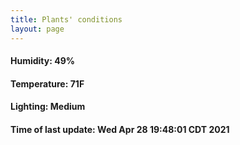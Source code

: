 ```yaml
---
title: Plants' conditions
layout: page
---
```



#### Humidity: 49%
#### Temperature: 71F
#### Lighting: Medium
#### Time of last update: Wed Apr 28 19:48:01 CDT 2021
